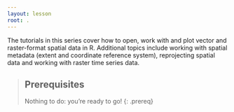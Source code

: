 ```yaml
---
layout: lesson
root: .
---
```


The tutorials in this series cover how to open, work with and plot vector and raster-format spatial data in R. Additional topics include working with spatial metadata (extent and coordinate reference system), reprojecting spatial data and working with raster time series data.

> ## Prerequisites
>
> Nothing to do: you’re ready to go!
{: .prereq}
